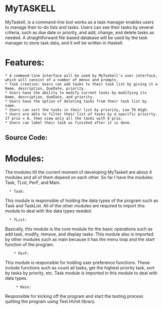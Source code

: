 # MyTASKELL

MyTaskell, is a command-line tool works as a task manager enables users to manage their 
to-do lists and tasks. Users can see their tasks by several criteria, such as due date or priority, and 
add, change, and delete tasks as needed. A straightforward file-based database will be used by the 
task manager to store task data, and it will be written in Haskell.

# Features:
    * A command-line interface will be used by MyTaskell's user interface, which will consist of a number of menus and prompts.
    * Task creation: Users can add tasks to their task list by giving it a Name, description, DueDate, priority.
    * Users have the ability to modify current tasks by modifying its Name, description, dueDate, and priority.
    * Users have the option of deleting tasks from their task list by name.
    * Users can sort the tasks in their list by priority, Low TO High.
    * Users are able to filter their list of tasks by a specific prioirty. If prio = 8, then view only all the tasks with 8 prio.
    * Users can label their task as finished after it is done.
   
## Source Code:
   # Modules:
   The modules till the current moment of developing MyTaskell are about 4 modules and all of them depend on each other. So far I have the modules: Task, TList, PerF, and Main.
   
      * Task:
   This module is responsible of holding the data types of the program such as Task and TaskList. All of the other modules are required to import this module to deal with the data types needed.
    
      * TList:
   
   Basically, this module is the core module for the basic operations such as add task, modify, remove, and display tasks. 
   This module also is imported by other modules such as main because it has the menu loop and the start function of the program.
        
        * PerF:
   This module is responsible for holding user preference functions. These include functions such as count all tasks, get the highest priority task, sort by tasks by priority, etc. 
   Task module is imported in this module to deal with data types. 
    
         * Main:
   Responsible for kicking off the program and start the testing process quitting the program using Test.HUnit library.

    
